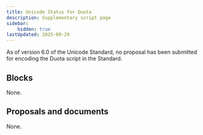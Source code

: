 ```yaml
---
title: Unicode Status for Duota
description: Supplementary script page
sidebar:
    hidden: true
lastUpdated: 2025-09-29
---
```


As of version 6.0 of the Unicode Standard, no proposal has been submitted for encoding the Duota script in the Standard.

## Blocks

None.

## Proposals and documents

None.
